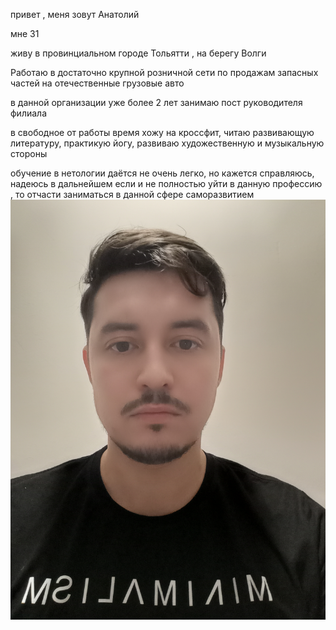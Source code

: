 привет , меня зовут Анатолий

мне 31

живу в провинциальном городе Тольятти , на берегу Волги

Работаю в достаточно крупной розничной сети по продажам запасных частей на отечественные грузовые авто

в данной организации уже более 2 лет занимаю пост руководителя филиала

в свободное от работы время хожу на кроссфит, читаю развивающую литературу, практикую йогу, развиваю художественную и музыкальную стороны

обучение в нетологии даётся не очень легко, но кажется справляюсь, надеюсь в дальнейшем если и не полностью уйти в данную профессию , то отчасти заниматься в данной сфере саморазвитием 
![Alt text](IMG20231114075130.jpg)